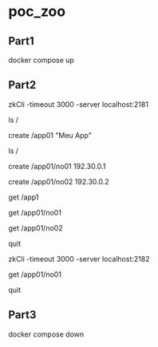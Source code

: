 # poc_zoo

## Part1
docker compose up

## Part2
zkCli -timeout 3000 -server localhost:2181

ls /

create /app01 "Meu App"

ls /

create /app01/no01 192.30.0.1

create /app01/no02 192.30.0.2

get /app1

get /app01/no01

get /app01/no02

quit

zkCli -timeout 3000 -server localhost:2182

get /app01/no01

quit

## Part3
docker compose down
